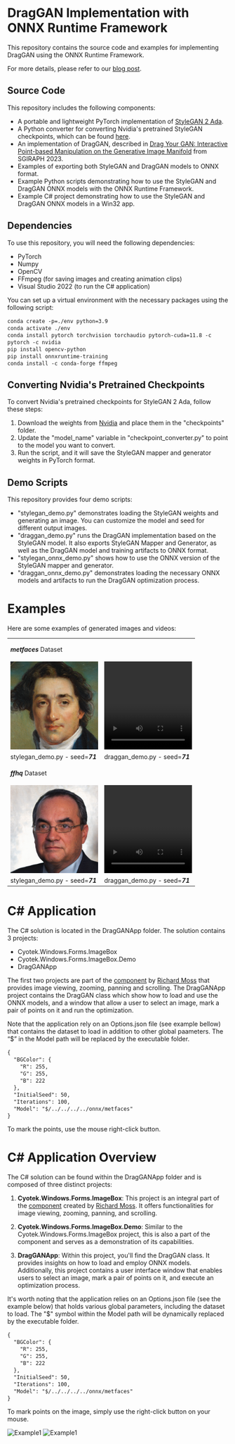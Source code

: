 # DragGAN Implementation with ONNX Runtime Framework

This repository contains the source code and examples for implementing DragGAN using the ONNX Runtime Framework.

For more details, please refer to our [blog post](https://onnxruntime.ai/blogs.html).

## Source Code

This repository includes the following components:

- A portable and lightweight PyTorch implementation of [StyleGAN 2 Ada](https://github.com/NVlabs/stylegan2-ada-pytorch).
- A Python converter for converting Nvidia's pretrained StyleGAN checkpoints, which can be found [here](https://nvlabs-fi-cdn.nvidia.com/stylegan2-ada-pytorch/pretrained/).
- An implementation of DragGAN, described in [Drag Your GAN: Interactive Point-based Manipulation on the Generative Image Manifold](https://vcai.mpi-inf.mpg.de/projects/DragGAN/) from SGIRAPH 2023.
- Examples of exporting both StyleGAN and DragGAN models to ONNX format.
- Example Python scripts demonstrating how to use the StyleGAN and DragGAN ONNX models with the ONNX Runtime Framework.
- Example C# project demonstrating how to use the StyleGAN and DragGAN ONNX models in a Win32 app.

## Dependencies

To use this repository, you will need the following dependencies:

- PyTorch
- Numpy
- OpenCV
- FFmpeg (for saving images and creating animation clips)
- Visual Studio 2022 (to run the C# application)

You can set up a virtual environment with the necessary packages using the following script:

```shell
conda create -p=./env python=3.9
conda activate ./env
conda install pytorch torchvision torchaudio pytorch-cuda=11.8 -c pytorch -c nvidia
pip install opencv-python
pip install onnxruntime-training
conda install -c conda-forge ffmpeg
```

## Converting Nvidia's Pretrained Checkpoints

To convert Nvidia's pretrained checkpoints for StyleGAN 2 Ada, follow these steps:

1. Download the weights from [Nvidia](https://nvlabs-fi-cdn.nvidia.com/stylegan2-ada-pytorch/pretrained/) and place them in the "checkpoints" folder.
2. Update the "model_name" variable in "checkpoint_converter.py" to point to the model you want to convert.
3. Run the script, and it will save the StyleGAN mapper and generator weights in PyTorch format.

## Demo Scripts

This repository provides four demo scripts:

- "stylegan_demo.py" demonstrates loading the StyleGAN weights and generating an image. You can customize the model and seed for different output images.
- "draggan_demo.py" runs the DragGAN implementation based on the StyleGAN model. It also exports StyleGAN Mapper and Generator, as well as the DragGAN model and training artifacts to ONNX format.
- "stylegan_onnx_demo.py" shows how to use the ONNX version of the StyleGAN mapper and generator.
- "draggan_onnx_demo.py" demonstrates loading the necessary ONNX models and artifacts to run the DragGAN optimization process.


<h1>Examples</h1>

Here are some examples of generated images and videos:

<table>
    <tr>
        <td>
            <p><b><i>metfaces</i></b> Dataset</p>
        <td>
    </tr>
    <tr>
        <td>
            <img src="./images/metfaces_stylegan_seed_71.png" alt="drawing" width="200"/>
        </td>
        <td>
            <!-- <img src="./images/draggan_seed_71_pt_training.mp4" alt="drawing" width="200"/> -->
            <video width="200" height="200" controls autoplay loop>
                <source src="./images/metfaces_draggan_seed_71_pt_training.mp4" type="video/mp4">
            </video>
        </td>
    </tr>
    <tr>
        <td width="200px">
            stylegan_demo.py - seed=<b><i>71</i></b>
        </td>
        <td  width="200px">
            draggan_demo.py - seed=<b><i>71</i></b>
        </td>
    </tr>
    <tr>
        <td>
            <p><b><i>ffhq</i></b> Dataset</p>
        <td>
    </tr>
    <tr>
        <td>
            <img src="./images/ffhq_stylegan_seed_71.png" alt="drawing" width="200"/>
        </td>
        <td>
            <!-- <img src="./images/draggan_seed_71_pt_training.mp4" alt="drawing" width="200"/> -->
            <video width="200" height="200" controls autoplay loop>
                <source src="./images/ffhq_draggan_seed_71_pt_training.mp4" type="video/mp4">
            </video>
        </td>
    </tr>
    <tr>
        <td width="200px">
            stylegan_demo.py - seed=<b><i>71</i></b>
        </td>
        <td  width="200px">
            draggan_demo.py - seed=<b><i>71</i></b>
        </td>
    </tr>
</table>

<h1>C# Application</h1>

The C# solution is located in the DragGANApp folder. The solution contains 3 projects:
* Cyotek.Windows.Forms.ImageBox
* Cyotek.Windows.Forms.ImageBox.Demo
* DragGANApp

The first two projects are part of the [component](https://github.com/cyotek/Cyotek.Windows.Forms.ImageBox) by [Richard Moss](https://github.com/cyotek) that provides image viewing, zooming, panning and scrolling. The DragGANApp project contains the DragGAN class which show how to load and use the ONNX models, and a window that allow a user to select an image, mark a pair of points on it and run the optimization.

Note that the application rely on an Options.json file (see example bellow)  that contains the dataset to load in addition to other global paameters. The “$” in the Model path will be replaced by the executable folder. 

```shell
{
  "BGColor": {
    "R": 255,
    "G": 255,
    "B": 222
  },
  "InitialSeed": 50,
  "Iterations": 100,
  "Model": "$/../../../../onnx/metfaces"
}
```
To mark the points, use the mouse right-click button.


<h1>C# Application Overview</h1>

The C# solution can be found within the DragGANApp folder and is composed of three distinct projects:

1. **Cyotek.Windows.Forms.ImageBox**: This project is an integral part of the [component](https://github.com/cyotek/Cyotek.Windows.Forms.ImageBox) created by [Richard Moss](https://github.com/cyotek). It offers functionalities for image viewing, zooming, panning, and scrolling.

2. **Cyotek.Windows.Forms.ImageBox.Demo**: Similar to the Cyotek.Windows.Forms.ImageBox project, this is also a part of the component and serves as a demonstration of its capabilities.

3. **DragGANApp**: Within this project, you'll find the DragGAN class. It provides insights on how to load and employ ONNX models. Additionally, this project contains a user interface window that enables users to select an image, mark a pair of points on it, and execute an optimization process.

It's worth noting that the application relies on an Options.json file (see the example below) that holds various global parameters, including the dataset to load. The "$" symbol within the Model path will be dynamically replaced by the executable folder.

```shell
{
  "BGColor": {
    "R": 255,
    "G": 255,
    "B": 222
  },
  "InitialSeed": 50,
  "Iterations": 100,
  "Model": "$/../../../../onnx/metfaces"
}
```

To mark points on the image, simply use the right-click button on your mouse.

![Example1](./images/Dog2.gif)
![Example1](./images/Cat2.gif)